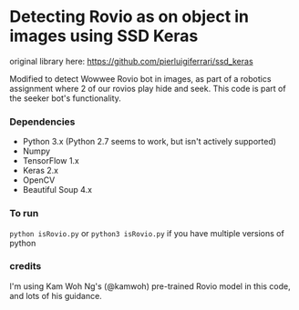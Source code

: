 # Detecting Rovio as on object in images using SSD Keras
original library here:
https://github.com/pierluigiferrari/ssd_keras

Modified to detect Wowwee Rovio bot in images, as part of a robotics assignment where 2 of our rovios play hide and seek. This code is part of the seeker bot's functionality.

### Dependencies

* Python 3.x (Python 2.7 seems to work, but isn't actively supported)
* Numpy
* TensorFlow 1.x
* Keras 2.x
* OpenCV
* Beautiful Soup 4.x

### To run
`python isRovio.py`
or
`python3 isRovio.py` 
if you have multiple versions of python

### credits
I'm using Kam Woh Ng's (@kamwoh) pre-trained Rovio model in this code, and lots of his guidance.